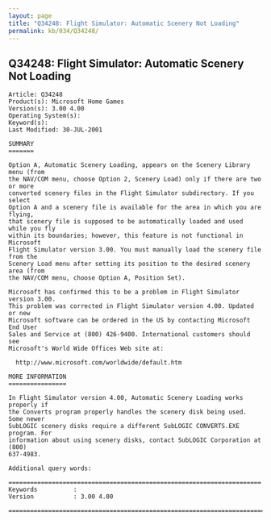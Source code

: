 ```yaml
---
layout: page
title: "Q34248: Flight Simulator: Automatic Scenery Not Loading"
permalink: kb/034/Q34248/
---
```


## Q34248: Flight Simulator: Automatic Scenery Not Loading

	Article: Q34248
	Product(s): Microsoft Home Games
	Version(s): 3.00 4.00
	Operating System(s): 
	Keyword(s): 
	Last Modified: 30-JUL-2001
	
	SUMMARY
	=======
	
	Option A, Automatic Scenery Loading, appears on the Scenery Library menu (from
	the NAV/COM menu, choose Option 2, Scenery Load) only if there are two or more
	converted scenery files in the Flight Simulator subdirectory. If you select
	Option A and a scenery file is available for the area in which you are flying,
	that scenery file is supposed to be automatically loaded and used while you fly
	within its boundaries; however, this feature is not functional in Microsoft
	Flight Simulator version 3.00. You must manually load the scenery file from the
	Scenery Load menu after setting its position to the desired scenery area (from
	the NAV/COM menu, choose Option A, Position Set).
	
	Microsoft has confirmed this to be a problem in Flight Simulator version 3.00.
	This problem was corrected in Flight Simulator version 4.00. Updated or new
	Microsoft software can be ordered in the US by contacting Microsoft End User
	Sales and Service at (800) 426-9400. International customers should see
	Microsoft's World Wide Offices Web site at:
	
	  http://www.microsoft.com/worldwide/default.htm
	
	MORE INFORMATION
	================
	
	In Flight Simulator version 4.00, Automatic Scenery Loading works properly if
	the Converts program properly handles the scenery disk being used. Some newer
	SubLOGIC scenery disks require a different SubLOGIC CONVERTS.EXE program. For
	information about using scenery disks, contact SubLOGIC Corporation at (800)
	637-4983.
	
	Additional query words:
	
	======================================================================
	Keywords          :  
	Version           : 3.00 4.00
	
	=============================================================================
	
